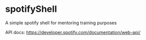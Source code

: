 # spotifyShell
A simple spotify shell for mentoring training purposes

API docs: https://developer.spotify.com/documentation/web-api/
